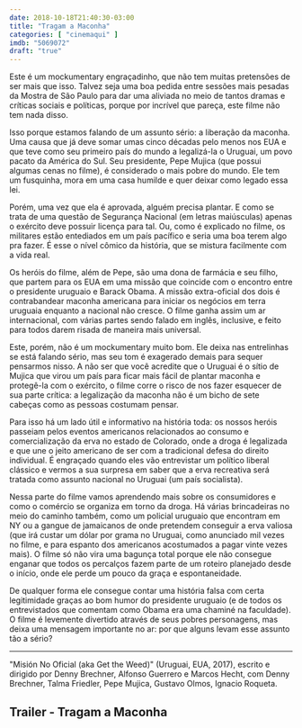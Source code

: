 ```yaml
---
date: 2018-10-18T21:40:30-03:00
title: "Tragam a Maconha"
categories: [ "cinemaqui" ]
imdb: "5069072"
draft: "true"
---
```

Este é um mockumentary engraçadinho, que não tem muitas pretensões de ser mais que isso. Talvez seja uma boa pedida entre sessões mais pesadas da Mostra de São Paulo para dar uma aliviada no meio de tantos dramas e críticas sociais e políticas, porque por incrível que pareça, este filme não tem nada disso.

Isso porque estamos falando de um assunto sério: a liberação da maconha. Uma causa que já deve somar umas cinco décadas pelo menos nos EUA e que teve como seu primeiro país do mundo a legalizá-la o Uruguai, um povo pacato da América do Sul. Seu presidente, Pepe Mujica (que possui algumas cenas no filme), é considerado o mais pobre do mundo. Ele tem um fusquinha, mora em uma casa humilde e quer deixar como legado essa lei.

Porém, uma vez que ela é aprovada, alguém precisa plantar. E como se trata de uma questão de Segurança Nacional (em letras maiúsculas) apenas o exército deve possuir licença para tal. Ou, como é explicado no filme, os militares estão entediados em um país pacífico e seria uma boa terem algo pra fazer. É esse o nível cômico da história, que se mistura facilmente com a vida real.

Os heróis do filme, além de Pepe, são uma dona de farmácia e seu filho, que partem para os EUA em uma missão que coincide com o encontro entre o presidente uruguaio e Barack Obama. A missão extra-oficial dos dois é contrabandear maconha americana para iniciar os negócios em terra uruguaia enquanto a nacional não cresce. O filme ganha assim um ar internacional, com várias partes sendo falado em inglês, inclusive, e feito para todos darem risada de maneira mais universal.

Este, porém, não é um mockumentary muito bom. Ele deixa nas entrelinhas se está falando sério, mas seu tom é exagerado demais para sequer pensarmos nisso. A não ser que você acredite que o Uruguai é o sítio de Mujica que virou um país para ficar mais fácil de plantar maconha e protegê-la com o exército, o filme corre o risco de nos fazer esquecer de sua parte crítica: a legalização da maconha não é um bicho de sete cabeças como as pessoas costumam pensar.

Para isso há um lado útil e informativo na história toda: os nossos heróis passeiam pelos eventos americanos relacionados ao consumo e comercialização da erva no estado de Colorado, onde a droga é legalizada e que une o jeito americano de ser com a tradicional defesa do direito individual. É engraçado quando eles vão entrevistar um político liberal clássico e vermos a sua surpresa em saber que a erva recreativa será tratada como assunto nacional no Uruguai (um país socialista).

Nessa parte do filme vamos aprendendo mais sobre os consumidores e como o comércio se organiza em torno da droga. Há várias brincadeiras no meio do caminho também, como um policial uruguaio que encontram em NY ou a gangue de jamaicanos de onde pretendem conseguir a erva valiosa (que irá custar um dólar por grama no Uruguai, como anunciado mil vezes no filme, e para espanto dos americanos acostumados a pagar vinte vezes mais). O filme só não vira uma bagunça total porque ele não consegue enganar que todos os percalços fazem parte de um roteiro planejado desde o início, onde ele perde um pouco da graça e espontaneidade.

De qualquer forma ele consegue contar uma história falsa com certa legitimidade graças ao bom humor do presidente uruguaio (e de todos os entrevistados que comentam como Obama era uma chaminé na faculdade). O filme é levemente divertido através de seus pobres personagens, mas deixa uma mensagem importante no ar: por que alguns levam esse assunto tão a sério?

<hr>"Misión No Oficial (aka Get the Weed)" (Uruguai, EUA, 2017), escrito e dirigido por Denny Brechner, Alfonso Guerrero e Marcos Hecht, com Denny Brechner, Talma Friedler, Pepe Mujica, Gustavo Olmos, Ignacio Roqueta.

<h2>Trailer - Tragam a Maconha<h2>

